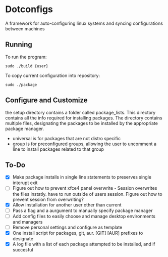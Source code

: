 # Dotconfigs

A framework for auto-configuring linux systems and syncing configurations between machines

## Running

To run the program:
    
    sudo ./build {user}
    
To copy current configuration into repository:

    sudo ./package

## Configure and Customize

the setup directory contains a folder called package_lists. This directory contains all the info required for installing packages. The directory contains multiple files, designating the packages to be installed by the appropriate package manager.
- universal is for packages that are not distro specific
- group is for preconfigured groups, allowing the user to uncomment a line to install packages related to that group

## To-Do

- [x] Make package installs in single line statements to preserves single interupt exit
- [ ] Figure out how to prevent xfce4 panel overwrite - Session overwrites the files instatly. have to run outside of users session. Figure out how to prevent session from overwriting?
- [x] Allow installation for another user other than current
- [ ] Pass a flag and a aurgument to manually specify package manager
- [ ] Add config files to easily choose and manage desktop environments and managers
- [ ] Remove personal settings and configure as template
- [x] One install script for packages, git, aur. [GIT] [AUR] prefixes to designate
- [x] A log file with a list of each package attempted to be installed, and if succesful
